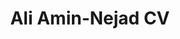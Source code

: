 ---
title: Ali Amin-Nejad CV
permalink: cv/
redirect_to:
  - https://docs.google.com/document/d/1HQWC9rl5ltFaR8XYcUbCPZx3fwA2zPSjd8tZTVdozdc/export?format=pdf
---